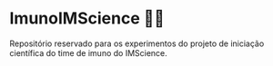 # ImunoIMScience :scientist:
Repositório reservado para os experimentos do projeto de iniciação científica do time de imuno do IMScience.

